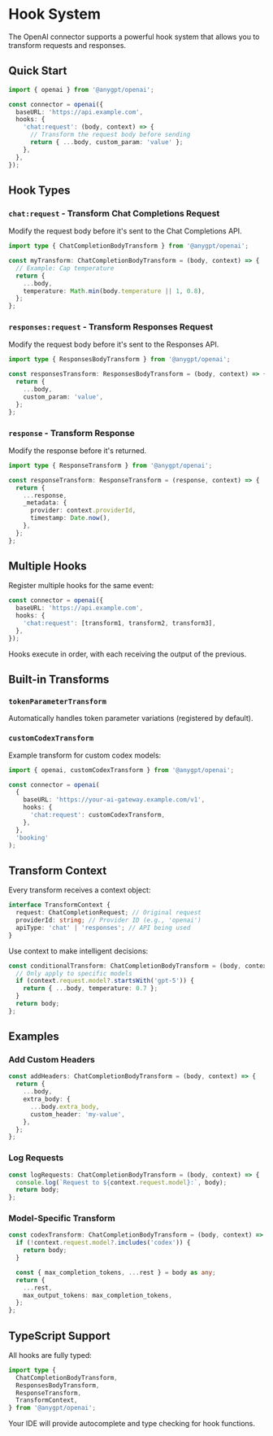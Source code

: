 # Hook System

The OpenAI connector supports a powerful hook system that allows you to transform requests and responses.

## Quick Start

```typescript
import { openai } from '@anygpt/openai';

const connector = openai({
  baseURL: 'https://api.example.com',
  hooks: {
    'chat:request': (body, context) => {
      // Transform the request body before sending
      return { ...body, custom_param: 'value' };
    },
  },
});
```

## Hook Types

### `chat:request` - Transform Chat Completions Request

Modify the request body before it's sent to the Chat Completions API.

```typescript
import type { ChatCompletionBodyTransform } from '@anygpt/openai';

const myTransform: ChatCompletionBodyTransform = (body, context) => {
  // Example: Cap temperature
  return {
    ...body,
    temperature: Math.min(body.temperature || 1, 0.8),
  };
};
```

### `responses:request` - Transform Responses Request

Modify the request body before it's sent to the Responses API.

```typescript
import type { ResponsesBodyTransform } from '@anygpt/openai';

const responsesTransform: ResponsesBodyTransform = (body, context) => {
  return {
    ...body,
    custom_param: 'value',
  };
};
```

### `response` - Transform Response

Modify the response before it's returned.

```typescript
import type { ResponseTransform } from '@anygpt/openai';

const responseTransform: ResponseTransform = (response, context) => {
  return {
    ...response,
    _metadata: {
      provider: context.providerId,
      timestamp: Date.now(),
    },
  };
};
```

## Multiple Hooks

Register multiple hooks for the same event:

```typescript
const connector = openai({
  baseURL: 'https://api.example.com',
  hooks: {
    'chat:request': [transform1, transform2, transform3],
  },
});
```

Hooks execute in order, with each receiving the output of the previous.

## Built-in Transforms

### `tokenParameterTransform`

Automatically handles token parameter variations (registered by default).

### `customCodexTransform`

Example transform for custom codex models:

```typescript
import { openai, customCodexTransform } from '@anygpt/openai';

const connector = openai(
  {
    baseURL: 'https://your-ai-gateway.example.com/v1',
    hooks: {
      'chat:request': customCodexTransform,
    },
  },
  'booking'
);
```

## Transform Context

Every transform receives a context object:

```typescript
interface TransformContext {
  request: ChatCompletionRequest; // Original request
  providerId: string; // Provider ID (e.g., 'openai')
  apiType: 'chat' | 'responses'; // API being used
}
```

Use context to make intelligent decisions:

```typescript
const conditionalTransform: ChatCompletionBodyTransform = (body, context) => {
  // Only apply to specific models
  if (context.request.model?.startsWith('gpt-5')) {
    return { ...body, temperature: 0.7 };
  }
  return body;
};
```

## Examples

### Add Custom Headers

```typescript
const addHeaders: ChatCompletionBodyTransform = (body, context) => {
  return {
    ...body,
    extra_body: {
      ...body.extra_body,
      custom_header: 'my-value',
    },
  };
};
```

### Log Requests

```typescript
const logRequests: ChatCompletionBodyTransform = (body, context) => {
  console.log(`Request to ${context.request.model}:`, body);
  return body;
};
```

### Model-Specific Transform

```typescript
const codexTransform: ChatCompletionBodyTransform = (body, context) => {
  if (!context.request.model?.includes('codex')) {
    return body;
  }

  const { max_completion_tokens, ...rest } = body as any;
  return {
    ...rest,
    max_output_tokens: max_completion_tokens,
  };
};
```

## TypeScript Support

All hooks are fully typed:

```typescript
import type {
  ChatCompletionBodyTransform,
  ResponsesBodyTransform,
  ResponseTransform,
  TransformContext,
} from '@anygpt/openai';
```

Your IDE will provide autocomplete and type checking for hook functions.
